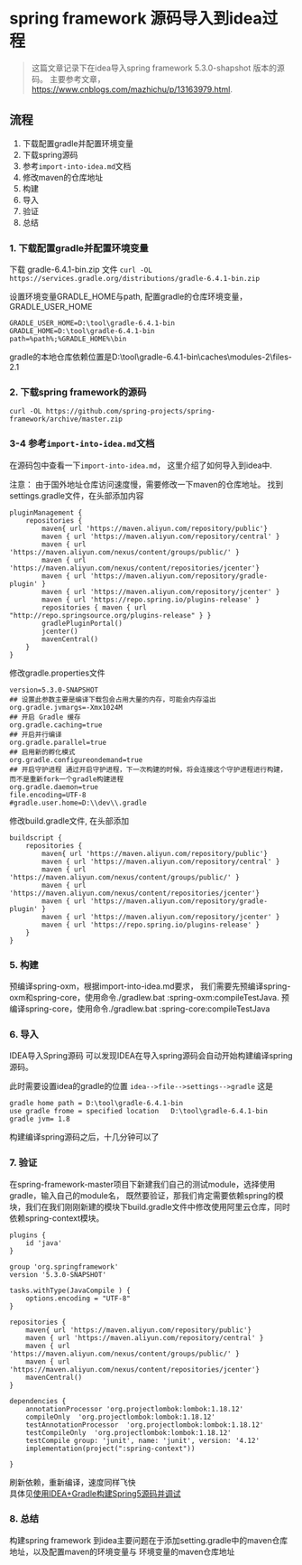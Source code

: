 # spring framework 源码导入到idea过程

> 这篇文章记录下在idea导入spring framework 5.3.0-shapshot
>版本的源码。 主要参考文章，https://www.cnblogs.com/mazhichu/p/13163979.html.


## 流程
1.  下载配置gradle并配置环境变量
2.  下载spring源码
3.  参考`import-into-idea.md`文档
4.  修改maven的仓库地址
5.  构建
6.  导入
7.  验证
8.  总结




### 1. 下载配置gradle并配置环境变量
下载 gradle-6.4.1-bin.zip 文件
`curl -OL https://services.gradle.org/distributions/gradle-6.4.1-bin.zip`

设置环境变量GRADLE_HOME与path, 
配置gradle的仓库环境变量，GRADLE_USER_HOME
```
GRADLE_USER_HOME=D:\tool\gradle-6.4.1-bin
GRADLE_HOME=D:\tool\gradle-6.4.1-bin
path=%path%;%GRADLE_HOME%\bin
```
gradle的本地仓库依赖位置是D:\tool\gradle-6.4.1-bin\caches\modules-2\files-2.1



### 2. 下载spring framework的源码
`curl -OL https://github.com/spring-projects/spring-framework/archive/master.zip`


### 3-4 参考`import-into-idea.md`文档
在源码包中查看一下`import-into-idea.md`，
这里介绍了如何导入到idea中.

注意： 由于国外地址仓库访问速度慢，需要修改一下maven的仓库地址。
找到settings.gradle文件，在头部添加内容
```
pluginManagement {
	repositories {
		maven{ url 'https://maven.aliyun.com/repository/public'}
		maven { url 'https://maven.aliyun.com/repository/central' }
		maven { url 'https://maven.aliyun.com/nexus/content/groups/public/' }
		maven { url 'https://maven.aliyun.com/nexus/content/repositories/jcenter'}
		maven { url 'https://maven.aliyun.com/repository/gradle-plugin' }
		maven { url 'https://maven.aliyun.com/repository/jcenter' }
		maven { url 'https://repo.spring.io/plugins-release' }
		repositories { maven { url "http://repo.springsource.org/plugins-release" } }
		gradlePluginPortal()
		jcenter()
		mavenCentral()
	}
}
```
修改gradle.properties文件
```
version=5.3.0-SNAPSHOT
## 设置此参数主要是编译下载包会占用大量的内存，可能会内存溢出
org.gradle.jvmargs=-Xmx1024M
## 开启 Gradle 缓存
org.gradle.caching=true
## 开启并行编译
org.gradle.parallel=true
## 启用新的孵化模式
org.gradle.configureondemand=true
## 开启守护进程 通过开启守护进程，下一次构建的时候，将会连接这个守护进程进行构建，而不是重新fork一个gradle构建进程
org.gradle.daemon=true
file.encoding=UTF-8
#gradle.user.home=D:\\dev\\.gradle
```
修改build.gradle文件, 在头部添加
```
buildscript {
	repositories {
		maven{ url 'https://maven.aliyun.com/repository/public'}
		maven { url 'https://maven.aliyun.com/repository/central' }
		maven { url 'https://maven.aliyun.com/nexus/content/groups/public/' }
		maven { url 'https://maven.aliyun.com/nexus/content/repositories/jcenter'}
		maven { url 'https://maven.aliyun.com/repository/gradle-plugin' }
		maven { url 'https://maven.aliyun.com/repository/jcenter' }
		maven { url 'https://repo.spring.io/plugins-release' }
	}
}
```

### 5.  构建

预编译spring-oxm，根据import-into-idea.md要求，
我们需要先预编译spring-oxm和spring-core，使用命令./gradlew.bat :spring-oxm:compileTestJava.
预编译spring-core，使用命令./gradlew.bat :spring-core:compileTestJava


### 6. 导入
IDEA导入Spring源码
可以发现IDEA在导入spring源码会自动开始构建编译spring源码。

此时需要设置idea的gradle的位置
`idea-->file-->settings-->gradle`
这是
```
gradle home path = D:\tool\gradle-6.4.1-bin
use gradle frome = specified location   D:\tool\gradle-6.4.1-bin
gradle jvm= 1.8
```
构建编译spring源码之后，十几分钟可以了

### 7. 验证
在spring-framework-master项目下新建我们自己的测试module，选择使用gradle，输入自己的module名，
既然要验证，那我们肯定需要依赖spring的模块，我们在我们刚刚新建的模块下build.gradle文件中修改使用阿里云仓库，同时依赖spring-context模块。

```
plugins {
    id 'java'
}

group 'org.springframework'
version '5.3.0-SNAPSHOT'

tasks.withType(JavaCompile ) {
    options.encoding = "UTF-8"
}

repositories {
    maven{ url 'https://maven.aliyun.com/repository/public'}
    maven { url 'https://maven.aliyun.com/repository/central' }
    maven { url 'https://maven.aliyun.com/nexus/content/groups/public/' }
    maven { url 'https://maven.aliyun.com/nexus/content/repositories/jcenter'}
    mavenCentral()
}

dependencies {
    annotationProcessor 'org.projectlombok:lombok:1.18.12'
    compileOnly  'org.projectlombok:lombok:1.18.12'
    testAnnotationProcessor  'org.projectlombok:lombok:1.18.12'
    testCompileOnly  'org.projectlombok:lombok:1.18.12'
    testCompile group: 'junit', name: 'junit', version: '4.12'
    implementation(project(":spring-context"))

}

```
 
刷新依赖，重新编译，速度同样飞快            
具体见[使用IDEA+Gradle构建Spring5源码并调试](https://www.cnblogs.com/mazhichu/p/13163979.html)


### 8. 总结

构建spring framework 到idea主要问题在于添加setting.gradle中的maven仓库地址，以及配置maven的环境变量与
环境变量的maven仓库地址
